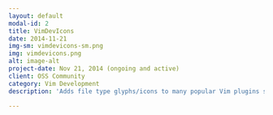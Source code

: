 ```yaml
---
layout: default
modal-id: 2
title: VimDevIcons
date: 2014-11-21
img-sm: vimdevicons-sm.png
img: vimdevicons.png
alt: image-alt
project-date: Nov 21, 2014 (ongoing and active)
client: OSS Community
category: Vim Development
description: 'Adds file type glyphs/icons to many popular Vim plugins such as: NERDTree, vim-airline, unite, vim-startify and many more. See <a href="https://github.com/ryanoasis/vim-devicons">VimDevIcons GitHub Page</a>.'

---
```

